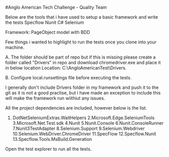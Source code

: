 #Anglo American Tech Challenge - Quality Team

Below are the tools that i have used to setup a basic framework and write the tests
Specflow
Nunit
C#
Selenium

Framework: PageObject model with BDD

Few things i wanted to highlight to run the tests once you clone into your machine.

A. The folder should be part of repo but if this is missing please create a folder called "Drivers" in repo  and download chromedriver.exe and place it in below location
Location: C:\AngloAmericanTest\Drivers. 

B. Configure local.runsettings file before executing the tests.

I generally don't include Drivers folder in my framework and push it to the git as it is not a good practise, but i have made an exception to include this will make the framework run wiithiut any issues.

All the project dependencies are included, however below is the list.
1. DotNetSeleniumExtras.WaitHelpers
2.Microsoft.Edge.SeleniumTools
3.Microsoft.Net.Test.sdk
4.Nunit
5.Nunit.Console
6.Nunit.ConsoleRunner
7.Nunit3TestAdapter
8.Selenium.Support
9.Selenium.Webdriver
10.Selenium.WebDriver.ChromeDriver
11.SpecFlow
12.Specflow.Nunit
13.Specflow.Tools.MsBuild.Generation

Open the test explorer to run all the tests. 